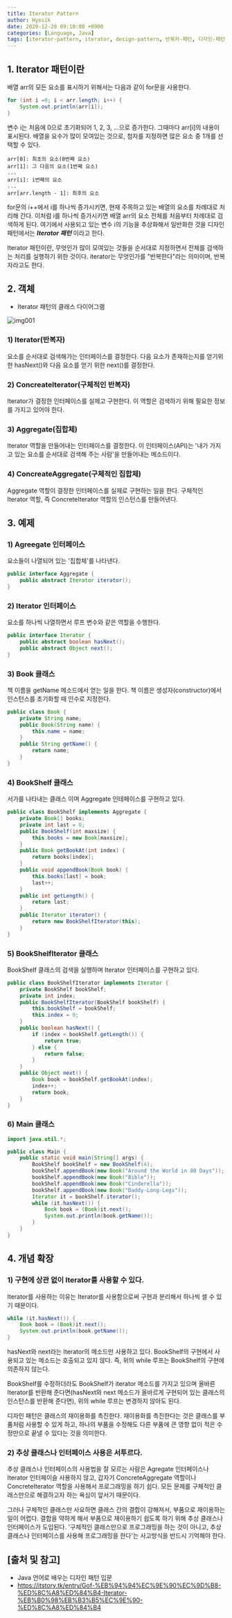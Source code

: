```yaml
--- 
title: Iterator Pattern
author: Hyosik
date: 2020-12-28 09:10:00 +0900
categories: [Language, Java]
tags: [iterator-pattern, iterator, design-pattern, 반복자-패턴, 디자인-패턴]
---
```


## 1. Iterator 패턴이란
배열 arr의 모든 요소를 표시하기 위해서는 다음과 같이 for문을 사용한다.

```java
for (int i =0; i < arr.length; i++) {
    System.out.println(arr[i]);
}
```

변수 i는 처음에 0으로 초기화되어 1, 2, 3, ...으로 증가한다. 그때마다 arr[i]의 내용이 표시된다. 배열을 요수가 많이 모여있는 것으로, 첨자를 지정하면 많은 요소 중 1개를 선택할 수 있다.

```text
arr[0]: 최초의 요소(0번째 요소)
arr[1]: 그 다음의 요소(1번째 요소)
...
arr[i]: i번째의 요소
...
arr[arr.length - 1]: 최후의 요소
```

for문의 i++에서 i를 하나씩 증가시키면, 현재 주목하고 있는 배열의 요소를 차례대로 처리해 간다. 이처럼 i를 하나씩 증가시키면 배열 arr의 요소 전체를 처음부터 차례대로 검색하게 된다. 여기에서 사용되고 있는 변수 i의 기능을 추상화해서 일반화한 것을 디자인 패턴에서는 _**Iterator 패턴**_ 이라고 한다.

Iterator 패턴이란, 무엇인가 많이 모여있는 것들을 순서대로 지정하면서 전체를 검색하는 처리를 실행하기 위한 것이다. iterator는 무엇인가를 "반복한다"라는 의미이며, 반복자라고도 한다.

## 2. 객체

* Iterator 패턴의 클래스 다이어그램

![img001](/assets/img/2020-12-28-iterator-pattern/img001.png)

### 1) Iterator(반복자)
요소를 순서대로 검색해가는 인터페이스를 결정한다. 다음 요소가 존재하는지를 얻기위한 hasNext()와 다음 요소를 얻기 위한 next()를 결정한다.

### 2) ConcreateIterator(구체적인 반복자)
Iterator가 결정한 인터페이스를 실제고 구현한다. 이 역할은 검색하기 위해 필요한 정보를 가지고 있어야 한다.

### 3) Aggregate(집합체)
Iterator 역할을 만들어내는 인터페이스를 결정한다. 이 인터페이스(API)는 '내가 가지고 있는 요소를 순서대로 검색해 주는 사람'을 만들어내는 메소드이다.

### 4) ConcreateAggregate(구체적인 집합체)
Aggregate 역할이 결정한 인터페이스를 실제로 구현하는 일을 한다. 구체적인 Iterator 역할, 즉 ConcreteIterator 역할의 인스턴스를 만들어낸다.

## 3. 예제

### 1) Agreegate 인터페이스
요소들이 나열되어 있는 '집합체'를 나타낸다.

```java
public interface Aggregate {
    public abstract Iterator iterator();
}
```

### 2) Iterator 인터페이스
요소를 하나씩 나열하면서 루프 변수와 같은 역할을 수행한다.

```java
public interface Iterator {
    public abstract boolean hasNext();
    public abstract Object next();
}
```

### 3) Book 클래스
책 이름을 getName 메소드에서 얻는 일을 한다. 책 이름은 생성자(constructor)에서 인스턴스를 초기화할 때 인수로 지정한다.

```java
public class Book {
    private String name;
    public Book(String name) {
        this.name = name;
    }
    public String getName() {
        return name;
    }
}
```

### 4) BookShelf 클래스
서가를 나타내는 클래스 이며 Aggregate 인테페이스를 구현하고 있다.

```java
public class BookShelf implements Aggregate {
    private Book[] books;
    private int last = 0;
    public BookShelf(int maxsize) {
        this.books = new Book[maxsize];
    }
    public Book getBookAt(int index) {
        return books[index];
    }
    public void appendBook(Book book) {
        this.books[last] = book;
        last++;
    }
    public int getLength() {
        return last;
    }
    public Iterator iterator() {
        return new BookShelfIterator(this);
    }
}
```

### 5) BookShelfIterator 클래스
BookShelf 클래스의 검색을 실행하며 Iterator 인터페이스를 구현하고 있다.

```java
public class BookShelfIterator implements Iterator {
    private BookShelf bookShelf;
    private int index;
    public BookShelfIterator(BookShelf bookShelf) {
        this.bookShelf = bookShelf;
        this.index = 0;
    }
    public boolean hasNext() {
        if (index < bookShelf.getLength()) {
            return true;
        } else {
            return false;
        }
    }
    public Object next() {
        Book book = bookShelf.getBookAt(index);
        index++;
        return book;
    }
}
```

### 6) Main 클래스

```java
import java.util.*;

public class Main {
    public static void main(String[] args) {
        BookShelf bookShelf = new BookShelf(4);
        bookShelf.appendBook(new Book("Around the World in 80 Days"));
        bookShelf.appendBook(new Book("Bible"));
        bookShelf.appendBook(new Book("Cinderella"));
        bookShelf.appendBook(new Book("Daddy-Long-Legs"));
        Iterator it = bookShelf.iterator();
        while (it.hasNext()) {
            Book book = (Book)it.next();
            System.out.println(book.getName());
        }
    }
}
```

## 4. 개념 확장

### 1) 구현에 상관 없이 Iterator를 사용할 수 있다.
Iterator를 사용하는 이유는 Iterator를 사용함으로써 구현과 분리해서 하나씩 셀 수 있기 때문이다.

```java
while (it.hasNext()) {
    Book book = (Book)it.next();
    System.out.println(book.getName());
}
```

hasNext와 next라는 Iterator의 메소드만 사용하고 있다. BookShelf의 구현에서 사용되고 있는 메소드는 호출되고 있지 않다. 즉, 위의 while 루프는 BookShelf의 구현에 의존하지 않는다.

BookShelf를 수정하더라도 BookShelf가 iterator 메소드를 가지고 있으며 올바른 Iterator를 반환해 준다면(hasNext와 next 메소드가 올바르게 구현되어 있는 클래스의 인스턴스를 반환해 준다면), 위의 while 루프는 변경하지 않아도 된다.

디자인 패턴은 클래스의 재이용화를 촉진한다. 재이용화를 촉진한다는 것은 클래스를 부품처럼 사용할 수 있게 하고, 하나의 부품을 수정해도 다른 부품에 큰 영향 없이 적은 수정만으로 끝낼 수 있다는 것을 의미한다.

### 2) 추상 클래스나 인터페이스 사용은 서투르다.
추상 클래스나 인터페이스의 사용법을 잘 모르는 사람은 Agregate 인터페이스나 Iterator 인터페이슬 사용하지 않고, 갑자기 ConcreteAggregate 역할이나 ConcreteIterator 역할을 사용해서 프로그래밍을 하기 쉽다. 모든 문제를 구체적인 클래스만으로 해결하고자 하는 욕심이 앞서기 때문이다.

그러나 구체적인 클래스만 사요하면 클래스 간의 결합이 강해져서, 부품으로 재이용하는 일이 어렵다. 결합을 약하게 해서 부품으로 재이용하기 쉽도록 하기 위해 추상 클래스나 인터페이스가 도입된다. '구체적인 클래스만으로 프로그래밍을 하는 것이 아니고, 추상 클래스나 인터페이스를 사용해 프로그래밍을 한다'는 사고방식을 반드시 기억해야 한다.

## [출처 및 참고]
* Java 언어로 배우는 디자인 패턴 입문
* <https://itstory.tk/entry/Gof-%EB%94%94%EC%9E%90%EC%9D%B8-%ED%8C%A8%ED%84%B4-Iterator-%EB%B0%98%EB%B3%B5%EC%9E%90-%ED%8C%A8%ED%84%B4>
